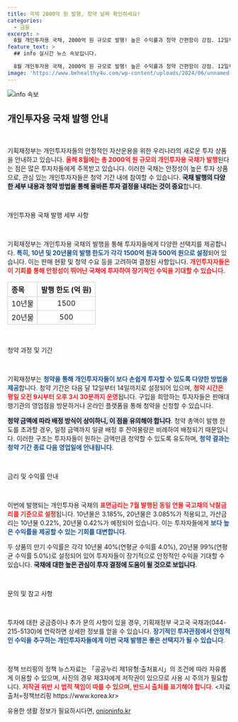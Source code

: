 ```yaml
---
title: 국채 2000억 원 발행, 청약 날짜 확인하세요!
categories:
  - 금융
excerpt: >
  8월 개인투자용 국채, 2000억 원 규모로 발행! 높은 수익률과 청약 간편함이 강점. 12일부터 14일까지 청약 가능, 놓치지 마세요!
feature_text: >
  ## info 실시간 뉴스 속보입니다.

  8월 개인투자용 국채, 2000억 원 규모로 발행! 높은 수익률과 청약 간편함이 강점. 12일부터 14일까지 청약 가능, 놓치지 마세요!
image: 'https://www.behealthy4u.com/wp-content/uploads/2024/06/unnamed-file.png'
---
```


<p><img src="https://www.behealthy4u.com/wp-content/uploads/2024/06/unnamed-file.png" alt="info 속보" /></p>

<h2 data-ke-size="size26">개인투자용 국채 발행 안내</h2>

<p data-ke-size="size16">&nbsp;</p>

<p>기획재정부는 개인투자자들의 안정적인 자산운용을 위한 우리나라의 새로운 투자 상품을 안내하고 있습니다. <b><span style="color: #ee2323;">올해 8월에는 총 2000억 원 규모의 개인투자용 국채가 발행</span></b>된다는 점은 많은 투자자들에게 주목받고 있습니다. 이러한 국채는 안정성이 높은 투자 상품으로, 관심 있는 개인투자자들은 청약 기간 내에 참여할 수 있습니다. <b><span style="background-color: #21538527;">국채 발행의 다양한 세부 내용과 청약 방법을 통해 올바른 투자 결정을 내리는 것이 중요</span></b>합니다. </p>

<p data-ke-size="size16">&nbsp;</p>

<p>개인투자용 국채 발행 세부 사항</p>

<p data-ke-size="size16">&nbsp;</p>

<p>기획재정부는 개인투자용 국채의 발행을 통해 투자자들에게 다양한 선택지를 제공합니다. <b><span style="color: #1a5490;">특히, 10년 및 20년물의 발행 한도가 각각 1500억 원과 500억 원으로 설정</span></b>되어 있습니다. 이는 판매 현황 및 청약 수요 등을 고려하여 결정된 사항입니다. <b><span style="color: #ee2323;">개인투자자들은 이 기회를 통해 안정성이 뛰어난 국채에 투자하여 장기적인 수익을 기대할 수 있습니다</span></b>.</p>

<table style="width: 100%; border-collapse: collapse;">
  <tr>
    <th style="border: 1px solid #ccc; text-align: left;">종목</th>
    <th style="border: 1px solid #ccc; text-align: center;">발행 한도 (억 원)</th>
  </tr>
  <tr>
    <td style="border: 1px solid #ccc;">10년물</td>
    <td style="border: 1px solid #ccc; text-align: center;">1500</td>
  </tr>
  <tr>
    <td style="border: 1px solid #ccc;">20년물</td>
    <td style="border: 1px solid #ccc; text-align: center;">500</td>
  </tr>
</table>

<p data-ke-size="size16">&nbsp;</p>

<p>청약 과정 및 기간</p>

<p data-ke-size="size16">&nbsp;</p>

<p>기획재정부는 <b><span style="color: #1a5490;">청약을 통해 개인투자자들이 보다 손쉽게 투자할 수 있도록 다양한 방법을 제공</span></b>합니다. 청약 기간은 다음 달 12일부터 14일까지로 설정되어 있으며, <b><span style="color: #ee2323;">청약 시간은 평일 오전 9시부터 오후 3시 30분까지 운영</span></b>됩니다. 구입을 희망하는 투자자들은 판매대행기관의 영업점을 방문하거나 온라인 플랫폼을 통해 청약을 신청할 수 있습니다. </p>

<p><b><span style="background-color: #21538527;">청약 금액에 따라 배정 방식이 상이하니, 이 점을 유의해야 합니다</span></b>. 청약 총액이 발행 한도를 초과할 경우, 일정 금액까지 일괄 배정 후 잔여물량은 비례하여 배정되기 때문입니다. 이러한 구조는 투자자들이 원하는 금액만큼 청약할 수 있도록 유도하며, <b><span style="color: #1a5490;">청약 결과는 청약 기간 종료 다음 영업일에 안내됩니다</span></b>.</p>

<p data-ke-size="size16">&nbsp;</p>

<p>금리 및 수익률 안내</p>

<p data-ke-size="size16">&nbsp;</p>

<p>이번에 발행되는 개인투자용 국채의 <b><span style="color: #ee2323;">표면금리는 7월 발행된 동일 연물 국고채의 낙찰금리를 기준으로 설정</span></b>됩니다. 10년물은 3.185%, 20년물은 3.085%가 적용되고, 가산금리는 10년물 0.22%, 20년물 0.42%가 예정되어 있습니다. 이는 투자자들에게 <b><span style="color: #1a5490;">보다 높은 수익률을 제공할 수 있는 기회를 대변합니다</span></b>.</p>

<p>두 상품의 만기 수익률은 각각 10년물 40%(연평균 수익률 4.0%), 20년물 99%(연평균 수익률 5.0%)로 설정되어 있어 투자자들이 장기적으로 안정적인 수익을 기대할 수 있습니다. <b><span style="background-color: #21538527;">국채에 대한 높은 관심이 투자 결정에 도움이 될 것으로 보입니다</span></b>.</p>

<p data-ke-size="size16">&nbsp;</p>

<p>문의 및 참고 사항</p>

<p data-ke-size="size16">&nbsp;</p>

<p>투자에 대한 궁금증이나 추가 문의 사항이 있을 경우, 기획재정부 국고국 국채과(044-215-5130)에 연락하면 상세한 정보를 얻을 수 있습니다. <b><span style="color: #1a5490;">장기적인 투자관점에서 안정적인 수익을 추구하는 개인투자자들에게 이번 국채 발행은 좋은 선택지가 될 수 있습니다</span></b>.</p>

<p data-ke-size="size16">&nbsp;</p>

<p>정책 브리핑의 정책 뉴스자료는 「공공누리 제1유형:출처표시」의 조건에 따라 자유롭게 이용할 수 있으며, 사진의 경우 제3자에게 저작권이 있으므로 사용 시 주의가 필요합니다. <b><span style="color: #ee2323;">저작권 위반 시 법적 책임이 따를 수 있으며, 반드시 출처를 표기해야 합니다</span></b>. &lt;자료출처=정책브리핑 https://www.korea.kr></p>
유용한 생활 정보가 필요하시다면, <a href="https://onioninfo.kr" rel="dofollow">onioninfo.kr</a>


